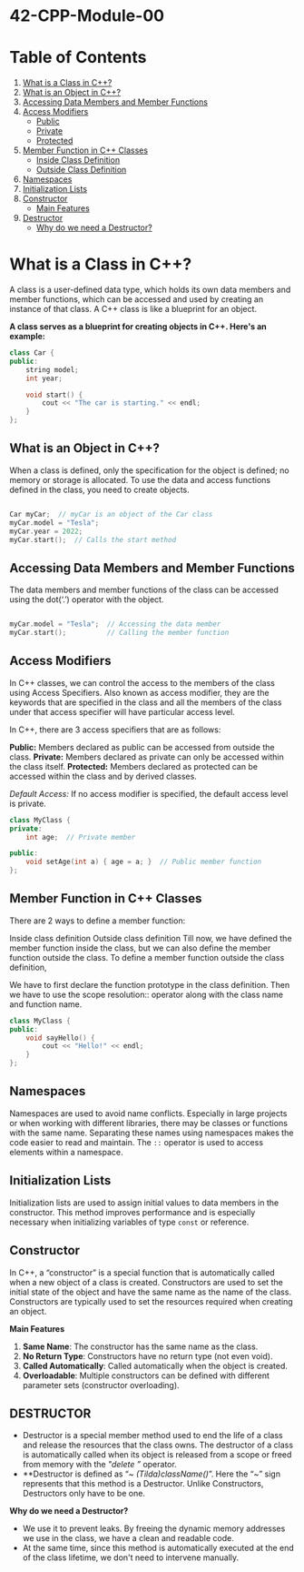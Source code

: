 # 42-CPP-Module-00


# Table of Contents

1. [What is a Class in C++?](#what-is-a-class-in-c)
2. [What is an Object in C++?](#what-is-an-object-in-c)
3. [Accessing Data Members and Member Functions](#accessing-data-members-and-member-functions)
4. [Access Modifiers](#access-modifiers)
   - [Public](#public)
   - [Private](#private)
   - [Protected](#protected)
5. [Member Function in C++ Classes](#member-function-in-c-classes)
   - [Inside Class Definition](#inside-class-definition)
   - [Outside Class Definition](#outside-class-definition)
6. [Namespaces](#namespaces)
7. [Initialization Lists](#initialization-lists)
8. [Constructor](#constructor)
   - [Main Features](#main-features)
9. [Destructor](#destructor)
   - [Why do we need a Destructor?](#why-do-we-need-a-destructor)


# What is a Class in C++?

A class is a user-defined data type, which holds its own data members and member functions, which can be accessed and used by creating an instance of that class. A C++ class is like a blueprint for an object.


**A class serves as a blueprint for creating objects in C++. Here's an example:**

```cpp
class Car {
public:
    string model;
    int year;

    void start() {
        cout << "The car is starting." << endl;
    }
};
```
## What is an Object in C++?

When a class is defined, only the specification for the object is defined; no memory or storage is allocated. To use the data and access functions defined in the class, you need to create objects.

```cpp

Car myCar;  // myCar is an object of the Car class
myCar.model = "Tesla";
myCar.year = 2022;
myCar.start();  // Calls the start method
```

## Accessing Data Members and Member Functions

The data members and member functions of the class can be accessed using the dot(‘.’) operator with the object.

```cpp

myCar.model = "Tesla";  // Accessing the data member
myCar.start();          // Calling the member function
```

## Access Modifiers

In C++ classes, we can control the access to the members of the class using Access Specifiers. Also known as access modifier, they are the keywords that are specified in the class and all the members of the class under that access specifier will have particular access level.

In C++, there are 3 access specifiers that are as follows:

**Public:** Members declared as public can be accessed from outside the class.
**Private:** Members declared as private can only be accessed within the class itself.
**Protected:** Members declared as protected can be accessed within the class and by derived classes.

*Default Access:* If no access modifier is specified, the default access level is private.

```cpp
class MyClass {
private:
    int age;  // Private member

public:
    void setAge(int a) { age = a; }  // Public member function
};

```

## Member Function in C++ Classes

There are 2 ways to define a member function:

Inside class definition
Outside class definition
Till now, we have defined the member function inside the class, but we can also define the member function outside the class. To define a member function outside the class definition,

We have to first declare the function prototype in the class definition.
Then we have to use the scope resolution:: operator along with the class name and function name.

```cpp
class MyClass {
public:
    void sayHello() {
        cout << "Hello!" << endl;
    }
};
```



## Namespaces

Namespaces are used to avoid name conflicts. Especially in large projects or when working with different libraries, there may be classes or functions with the same name. Separating these names using namespaces makes the code easier to read and maintain. The `::` operator is used to access elements within a namespace.


## Initialization Lists

Initialization lists are used to assign initial values to data members in the constructor. This method improves performance and is especially necessary when initializing variables of type `const` or reference.

## Constructor

In C++, a “constructor” is a special function that is automatically called when a new object of a class is created. Constructors are used to set the initial state of the object and have the same name as the name of the class. Constructors are typically used to set the resources required when creating an object.

**Main Features**

1. **Same Name**: The constructor has the same name as the class.
2. **No Return Type**: Constructors have no return type (not even void).
3. **Called Automatically**: Called automatically when the object is created.
4. **Overloadable**: Multiple constructors can be defined with different parameter sets (constructor overloading).


## DESTRUCTOR

- Destructor is a special member method used to end the life of a class and release the resources that the class owns. The destructor of a class is automatically called when its object is released from a scope or freed from memory with the *"delete ”* operator.
- **Destructor is defined as “*~ (Tilda)className()*”. Here the “~” sign represents that this method is a Destructor. Unlike Constructors, Destructors only have to be one.

 **Why do we need a Destructor?**
- We use it to prevent leaks. By freeing the dynamic memory addresses we use in the class, we have a clean and readable code.
- At the same time, since this method is automatically executed at the end of the class lifetime, we don't need to intervene manually.

